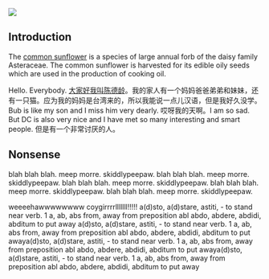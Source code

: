 [![](https://v3.juncture-digital.org/images/wb.svg)](https://v3.juncture-digital.org/wb)

<param ve-config title="Lesiba" banner="wc:Lesiba.jpg">


## Introduction
The [common sunflower](Q171497) is a species of large annual forb of the daisy family Asteraceae. The common sunflower is harvested for its edible oily seeds which are used in the production of cooking oil.
<param ve-image manifest="wc:Sunflower_sky_backdrop.jpg">

Hello. Everybody. [大家好我叫陈德龄](https://zh.wikipedia.org/zh-cn/裕德齡)。我的家人有一个妈妈爸爸弟弟和妹妹，还有一只猫。应为我的妈妈是台湾来的，所以我能说一点儿汉语，但是我好久没学。Bub is like my son and I miss him very dearly. 哎呀我的天啊。I am so sad. But DC is also very nice and I have met so many interesting and smart people. 但是有一个非常讨厌的人。
<param ve-image manifest="wc:Fast_and_Furious_cat.jpg">

## Nonsense
blah blah blah. meep morre. skiddlypeepaw. blah blah blah. meep morre. skiddlypeepaw. blah blah blah. meep morre. skiddlypeepaw. blah blah blah. meep morre. skiddlypeepaw. blah blah blah. meep morre. skiddlypeepaw.
<param ve-iframe
			 src="https://archive.org/embed/204491-operation-fast-and-furious-draft-report/mode/1up"
			fit="contain">
									
weeeehawwwwwwww coygirrrrlllllll!!!!! a(d)sto, a(d)stare, astiti, - to stand near verb. 1 a, ab, abs from, away from preposition abl abdo, abdere, abdidi, abditum to put away a(d)sto, a(d)stare, astiti, - to stand near verb. 1 a, ab, abs from, away from preposition abl abdo, abdere, abdidi, abditum to put awaya(d)sto, a(d)stare, astiti, - to stand near verb. 1 a, ab, abs from, away from preposition abl abdo, abdere, abdidi, abditum to put awaya(d)sto, a(d)stare, astiti, - to stand near verb. 1 a, ab, abs from, away from preposition abl abdo, abdere, abdidi, abditum to put away
<param ve-image
url="https://upload.wikimedia.org/wikipedia/commons/a/ad/Bernini%27s_Apollo_and_D
aphne_statue.jpg"
label="Apollo and Daphne"
description="sculpture by Gian Lorenzo Bernini"
license="CC BY-SA 4.0">


